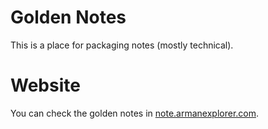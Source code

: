# Golden Notes
This is a place for packaging notes (mostly technical).

# Website
You can check the golden notes in [note.armanexplorer.com](https://note.armanexplorer.com).